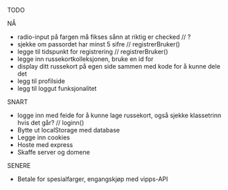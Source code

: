 TODO

NÅ
- radio-input på fargen må fikses sånn at riktig er checked // ?
- sjekke om passordet har minst 5 sifre // registrerBruker()
- legge til tidspunkt for registrering // registrerBruker()
- legge inn russekortkolleksjonen, bruke en id for 
- display ditt russekort på egen side sammen med kode for å kunne dele det
- legg til profilside
- legg til loggut funksjonalitet

SNART
- logge inn med feide for å kunne lage russekort, også sjekke klassetrinn hvis det går? // loginn()
- Bytte ut localStorage med database
- Legge inn cookies
- Hoste med express
- Skaffe server og domene

SENERE
- Betale for spesialfarger, engangskjøp med vipps-API
